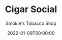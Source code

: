 ---
title: Cigar Social
subtitle: Smokie's Tobacco Shop
location: https://g.page/smokies-tobacco-shop-cigar-lou?share
date: 2022-01-09T00:00:00
time: 12:00pm-4:00pm
layout: single
section: events
venue_logo: "smokies-cigar-logo.jpg"
summary: 
pics:
  - slide-1.jpg
  - slide-2.jpg
  - slide-3.jpg
  - slide-4.jpg
  - slide-5.jpg
show_details: false
---